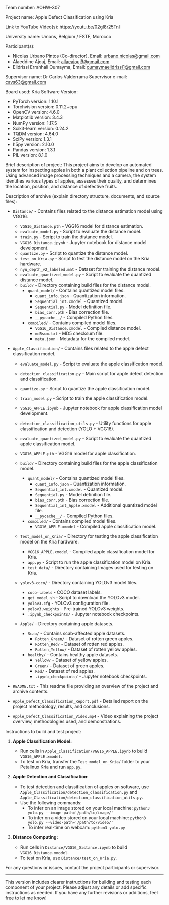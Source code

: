 Team number: AOHW-307

Project name: Apple Defect Classification using Kria

Link to YouTube Video(s):
https://youtu.be/02gI8r25TnI

University name: Umons, Belgium / FSTF, Morocco

Participant(s):
- Nicolas Urbano Pintos (Co-director), Email: urbano.nicolas@gmail.com
- Alaeddine Ajouj, Email: allaeajouj9@gmail.com
- Elidrissi Errahhali Oumayma, Email: oumaymaelidrissi1@gmail.com

Supervisor name: Dr Carlos Valderrama
Supervisor e-mail: cavs63@gmail.com

Board used: Kria
Software Version:
- PyTorch version: 1.10.1
- Torchvision version: 0.11.2+cpu
- OpenCV version: 4.6.0
- Matplotlib version: 3.4.3
- NumPy version: 1.17.5
- Scikit-learn version: 0.24.2
- TQDM version: 4.64.0
- SciPy version: 1.3.1	
- h5py version: 2.10.0
- Pandas version: 1.3.1
- PIL version: 8.1.0

Brief description of project:
This project aims to develop an automated system for inspecting apples in both a plant collection pipeline and on trees. Using advanced image processing techniques and a camera, the system identifies various types of apples, assesses their quality, and determines the location, position, and distance of defective fruits.

Description of archive (explain directory structure, documents, and source files):

- `Distance/` - Contains files related to the distance estimation model using VGG16.
  - `VGG16_Distance.pth` - VGG16 model for distance estimation.
  - `evaluate_model.py` - Script to evaluate the distance model.
  - `train.py` - Script to train the distance model.
  - `VGG16_Distance.ipynb` - Jupyter notebook for distance model development.
  - `quantize.py` - Script to quantize the distance model.
  - `test_on_Kria.py` - Script to test the distance model on the Kria hardware.
  - `nyu_depth_v2_labeled.mat` - Dataset for training the distance model.
  - `evaluate_quantized_model.py` - Script to evaluate the quantized distance model.
  - `build/` - Directory containing build files for the distance model.
    - `quant_model/` - Contains quantized model files.
      - `quant_info.json` - Quantization information.
      - `Sequential_int.xmodel` - Quantized model.
      - `Sequential.py` - Model definition file.
      - `bias_corr.pth` - Bias correction file.
      - `__pycache__/` - Compiled Python files.
    - `compiled/` - Contains compiled model files.
      - `VGG16_Distance.xmodel` - Compiled distance model.
      - `md5sum.txt` - MD5 checksum file.
      - `meta.json` - Metadata for the compiled model.

- `Apple_Classification/` - Contains files related to the apple defect classification model.
  - `evaluate_model.py` - Script to evaluate the apple classification model.
  - `detection_classification.py` - Main script for apple defect detection and classification.
  - `quantize.py` - Script to quantize the apple classification model.
  - `train_model.py` - Script to train the apple classification model.
  - `VGG16_APPLE.ipynb` - Jupyter notebook for apple classification model development.
  - `detection_classification_utils.py` - Utility functions for apple classification and detection (YOLO + VGG16).
  - `evaluate_quantized_model.py` - Script to evaluate the quantized apple classification model.
  - `VGG16_APPLE.pth` - VGG16 model for apple classification.
  - `build/` - Directory containing build files for the apple classification model.
    - `quant_model/` - Contains quantized model files.
      - `quant_info.json` - Quantization information.
      - `Sequential_int.xmodel` - Quantized model.
      - `Sequential.py` - Model definition file.
      - `bias_corr.pth` - Bias correction file.
      - `Sequential_int_Apple.xmodel` - Additional quantized model file.
      - `__pycache__/` - Compiled Python files.
    - `compiled/` - Contains compiled model files.
      - `VGG16_APPLE.xmodel` - Compiled apple classification model.

  - `Test_model_on_Kria/` - Directory for testing the apple classification model on the Kria hardware.
    - `VGG16_APPLE.xmodel` - Compiled apple classification model for Kria.
    - `app.py` - Script to run the apple classification model on Kria.
    - `test_data/` - Directory containing Images used for testing on Kria.

  - `yolov3-coco/` - Directory containing YOLOv3 model files.
    - `coco-labels` - COCO dataset labels.
    - `get_model.sh` - Script to download the YOLOv3 model.
    - `yolov3.cfg` - YOLOv3 configuration file.
    - `yolov3.weights` - Pre-trained YOLOv3 weights.
    - `.ipynb_checkpoints/` - Jupyter notebook checkpoints.

  - `Apple/` - Directory containing apple datasets.
    - `Scab/` - Contains scab-affected apple datasets.
      - `Rotten_Green/` - Dataset of rotten green apples.
      - `Rotten_Red/` - Dataset of rotten red apples.
      - `Rotten_Yellow/` - Dataset of rotten yellow apples.
    - `healthy/` - Contains healthy apple datasets.
      - `Yellow/` - Dataset of yellow apples.
      - `Green/` - Dataset of green apples.
      - `Red/` - Dataset of red apples.
      - `.ipynb_checkpoints/` - Jupyter notebook checkpoints.

- `README.txt` - This readme file providing an overview of the project and archive contents.

- `Apple_Defect_Classification_Report.pdf` - Detailed report on the project methodology, results, and conclusions.

- `Apple_Defect_Classification_Video.mp4` - Video explaining the project overview, methodologies used, and demonstrations.

Instructions to build and test project:

1. **Apple Classification Model:**

   - Run cells in `Apple_Classification/VGG16_APPLE.ipynb` to build `VGG16_APPLE.xmodel`.
   - To test on Kria, transfer the `Test_model_on_Kria/` folder to your Petalinux Kria and run `app.py`.

2. **Apple Detection and Classification:**

   - To test detection and classification of apples on software, use `Apple_Classification/detection_classification.py` and `Apple_Classification/detection_classification_utils.py`.
   - Use the following commands:
     - To infer on an image stored on your local machine: `python3 yolo.py --image-path='/path/to/image/'`
     - To infer on a video stored on your local machine: `python3 yolo.py --video-path='/path/to/video/'`
     - To infer real-time on webcam: `python3 yolo.py`

3. **Distance Computing:**

   - Run cells in `Distance/VGG16_Distance.ipynb` to build `VGG16_Distance.xmodel`.
   - To test on Kria, use `Distance/test_on_Kria.py`.

For any questions or issues, contact the project participants or supervisor.

---

This version includes clearer instructions for building and testing each component of your project. Please adjust any details or add specific instructions as needed. If you have any further revisions or additions, feel free to let me know!

